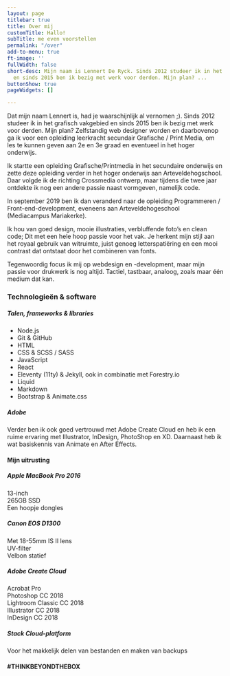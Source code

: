 ```yaml
---
layout: page
titlebar: true
title: Over mij
customTitle: Hallo!
subTitle: me even voorstellen
permalink: "/over"
add-to-menu: true
ft-image: ''
fullWidth: false
short-desc: Mijn naam is Lennert De Ryck. Sinds 2012 studeer ik in het grafisch vakgebied
  en sinds 2015 ben ik bezig met werk voor derden. Mijn plan? ...
buttonShow: true
pageWidgets: []

---
```

Dat mijn naam Lennert is, had je waarschijnlijk al vernomen ;). Sinds 2012 studeer ik in het grafisch vakgebied en sinds 2015 ben ik bezig met werk voor derden. Mijn plan? Zelfstandig web designer worden en daarbovenop ga ik voor een opleiding leerkracht secundair Grafische / Print Media, om les te kunnen geven aan 2e en 3e graad en eventueel in het hoger onderwijs.

Ik startte een opleiding Grafische/Printmedia in het secundaire onderwijs en zette deze opleiding verder in het hoger onderwijs aan Arteveldehogschool. Daar volgde ik de richting Crossmedia ontwerp, maar tijdens die twee jaar ontdekte ik nog een andere passie naast vormgeven, namelijk code.

In september 2019 ben ik dan veranderd naar de opleiding Programmeren / Front-end-development, eveneens aan Arteveldehogeschool (Mediacampus Mariakerke).

Ik hou van goed design, mooie illustraties, verbluffende foto’s en clean code; Dit met een hele hoop passie voor het vak. Je herkent mijn stijl aan het royaal gebruik van witruimte, juist genoeg letterspatiëring en een mooi contrast dat ontstaat door het combineren van fonts.

Tegenwoordig focus ik mij op webdesign en -development, maar mijn passie voor drukwerk is nog altijd. Tactiel, tastbaar, analoog, zoals maar één medium dat kan.

### Technologieën & software

##### Talen, frameworks & libraries

* Node.js
* Git & GitHub
* HTML
* CSS & SCSS / SASS
* JavaScript
* React
* Eleventy (11ty) & Jekyll, ook in combinatie met Forestry.io
* Liquid
* Markdown
* Bootstrap & Animate.css

##### Adobe

Verder ben ik ook goed vertrouwd met Adobe Create Cloud en heb ik een ruime ervaring met Illustrator, InDesign, PhotoShop en XD. Daarnaast heb ik wat basiskennis van Animate en After Effects.

<h4>Mijn uitrusting</h4>

<div class="row"> <div class="col-12 col-md-6 mb-4"> <h5>Apple MacBook Pro 2016</h5> 13-inch <br> 265GB SSD <br> Een hoopje dongles  </div> <div class="col-12 col-md-6 mb-4"> <h5>Canon EOS D1300</h5> Met 18-55mm IS II lens<br> UV-filter<br> Velbon statief </div> </div> <div class="row"> <div class="col-12 col-md-6 mb-4"> <h5>Adobe Create Cloud</h5> Acrobat Pro<br> Photoshop CC 2018<br> Lightroom Classic CC 2018<br> Illustrator CC 2018<br> InDesign CC 2018 </div> <div class="col-12 col-md-6"> <h5>Stack Cloud-platform</h5> Voor het makkelijk delen van bestanden en maken van backups </div> </div>

<h4 class="fontw-300 lspacing-1 d-none">#THINKBEYONDTHEBOX</h4>